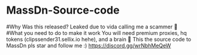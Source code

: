 # MassDn-Source-code
#Why Was this released?
Leaked due to vida calling me a scammer 👿
#What you need to do to make it work
You will need premium proxies, hq tokens (clipssender31.sellix.io hehe), and a brain 🧠
This the source code to MassDn pls star and follow me :)
https://discord.gg/wrNbhMeQeW
